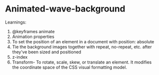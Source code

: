 # Animated-wave-background

Learnings: 
1) @keyframes animate
2) Animation properties
3) To set the position of an element in a document with position: absolute
4) Tie the background images together with repeat, no-repeat, etc. after they've been sized and positioned
5) z-index
6) Transform- To rotate, scale, skew, or translate an element. It modifies the coordinate space of the CSS visual formatting model.
